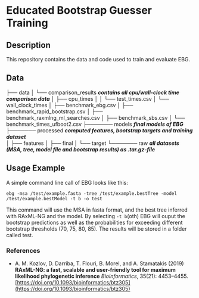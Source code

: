 # Educated Bootstrap Guesser Training

## Description

This repository contains the data and code used to train and evaluate EBG.


## Data
├── data
│   └── comparison_results <em><strong>contains all cpu/wall-clock time comparison data</strong></em>
│       ├── cpu_times
│       │   └── test_times.csv
│       └── wall_clock_times 
│           ├── benchmark_ebg.csv
│           ├── benchmark_rapid_bootstrap.csv
│           ├── benchmark_raxmlng_ml_searches.csv
│           ├── benchmark_sbs.csv
│           └── benchmark_times_ufboot2.csv
├─────── models <em><strong>final models of EBG</strong></em>
├─────── processed <em><strong>computed features, bootstrap targets and training dataset</strong></em>     
│        ├── features
│        ├── final
│        └── target 
└─────── raw <em><strong>all datasets (MSA, tree, model file and bootstrap results) as .tar.gz-file </strong></em>             

## Usage Example
A simple command line call of EBG looks like this:
```
ebg -msa /test/example.fasta -tree /test/example.bestTree -model /test/example.bestModel -t b -o test 
```
This command will use the MSA in fasta format, and the best tree inferred with RAxML-NG and the model.
By selecting ```-t b```(oth) EBG will ouput the bootstrap predictions as well as the probabilities for exceeding different bootstrap thresholds (70, 75, 80, 85). 
The results will be stored in a folder called test.
### References
* A. M. Kozlov, D. Darriba, T. Flouri, B. Morel, and A. Stamatakis (2019) 
**RAxML-NG: a fast, scalable and user-friendly tool for maximum likelihood phylogenetic inference** 
*Bioinformatics*, 35(21): 4453–4455. 
[https://doi.org/10.1093/bioinformatics/btz305](https://doi.org/10.1093/bioinformatics/btz305)
